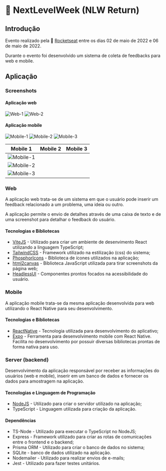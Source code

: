# 🚀 NextLevelWeek (NLW Return)

## Introdução

Evento realizado pela 🚀 [Rocketseat](https://www.rocketseat.com.br) entre os dias 02 de maio de 2022 e 06 de maio de 2022.

Durante o evento foi desenvolvido um sistema de coleta de feedbacks para web e mobile.

## Aplicação

### Screenshots

#### Aplicação web

![Web-1](https://github.com/guilhermemigliano/feedget-nlwreturn/blob/main/screenshots/web-1.png?raw=true)
![Web-2](https://github.com/guilhermemigliano/feedget-nlwreturn/blob/main/screenshots/web-2.png?raw=true)

#### Aplicação mobile

![Mobile-1](https://github.com/guilhermemigliano/feedget-nlwreturn/blob/main/screenshots/mobile-1.png?raw=true)
![Mobile-2](https://github.com/guilhermemigliano/feedget-nlwreturn/blob/main/screenshots/mobile-2.png?raw=true)
![Mobile-3](https://github.com/guilhermemigliano/feedget-nlwreturn/blob/main/screenshots/mobile-3.png?raw=true)

| Mobile 1                                                                                                        | Mobile 2 | Mobile 3 |
| --------------------------------------------------------------------------------------------------------------- | -------- | -------- |
| ![Mobile-1](https://github.com/guilhermemigliano/feedget-nlwreturn/blob/main/screenshots/mobile-1.png?raw=true) |
| ![Mobile-2](https://github.com/guilhermemigliano/feedget-nlwreturn/blob/main/screenshots/mobile-2.png?raw=true) |
| ![Mobile-3](https://github.com/guilhermemigliano/feedget-nlwreturn/blob/main/screenshots/mobile-3.png?raw=true) |

### Web

A aplicação web trata-se de um sistema em que o usuário pode inserir um feedback relacionado a um problema, uma ideia ou outro.

A aplicação permite o envio de detalhes através de uma caixa de texto e de uma screenshot para detalhar o feedback do usuário.

#### Tecnologias e Bibliotecas

- [ViteJS](https://vitejs.dev/guide/) - Utilizado para criar um ambiente de desenvimento React utilizando a linguagem TypeScript;
- [TailwindCSS](https://tailwindcss.com) - Framework utilizado na estilização (css) do sistema;
- [PhosphorIcons](https://phosphoricons.com) - Biblioteca de ícones utilizados na aplicação;
- [html2canvas](https://html2canvas.hertzen.com) - Biblioteca JavaScript utilizada para tirar screenshots da página web;
- [HeadlessUI](https://headlessui.dev) - Componentes prontos focados na acessibilidade do usuário.

### Mobile

A aplicação mobile trata-se da mesma aplicação desenvolvida para web utilizando o React Native para seu desenvolvimento.

#### Tecnologias e Bibliotecas

- [ReactNative](https://reactnative.dev) - Tecnologia utilizada para desenvolvimento do aplicativo;
- [Expo](https://reactnative.dev) - Ferramenta para desenvolvimento mobile com React Native. Facilita no desenvolvimento por possuir diversas bibliotecas prontas de forma nativa para uso.

### Server (backend)

Desenvolvimento da aplicação responsável por receber as informações do usuários (web e mobile), inserir em um banco de dados e fornecer os dados para amostragem na aplicação.

#### Tecnologias e Linguagem de Programação

- [NodeJS](https://nodejs.org/en/) - Utilizado para criar o servidor utilizado na aplicação;
- TypeScript - Linguagem utilizada para criação da aplicação.

#### Dependências

- TS-Node - Utilizado para executar o TypeScript no NodeJS;
- Express - Framework utilizado para criar as rotas de comunicações entre o frontend e o backend;
- Prisma ORM - Utilizado para criar o banco de dados no sistema;
- SQLite - banco de dados utilizado na aplicação.
- Nodemailer - Utilizado para realizar envios de e-mails;
- Jest - Utilizado para fazer testes unitários.
